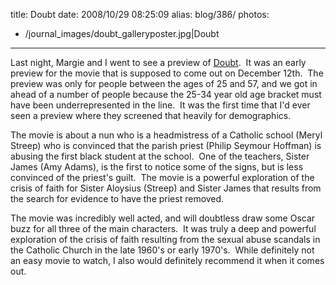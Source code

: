 title: Doubt
date: 2008/10/29 08:25:09
alias: blog/386/
photos:
- /journal_images/doubt_galleryposter.jpg|Doubt
---
Last night, Margie and I went to see a preview of [Doubt](http://www.doubt-themovie.com/).  It was an early preview for the movie that is supposed to come out on December 12th.  The preview was only for people between the ages of 25 and 57, and we got in ahead of a number of people because the 25-34 year old age bracket must have been underrepresented in the line.  It was the first time that I'd ever seen a preview where they screened that heavily for demographics.

The movie is about a nun who is a headmistress of a Catholic school (Meryl Streep) who is convinced that the parish priest (Philip Seymour Hoffman) is abusing the first black student at the school.  One of the teachers, Sister James (Amy Adams), is the first to notice some of the signs, but is less convinced of the priest's guilt.  The movie is a powerful exploration of the crisis of faith for Sister Aloysius (Streep) and Sister James that results from the search for evidence to have the priest removed.

The movie was incredibly well acted, and will doubtless draw some Oscar buzz for all three of the main characters.  It was truly a deep and powerful exploration of the crisis of faith resulting from the sexual abuse scandals in the Catholic Church in the late 1960's or early 1970's.  While definitely not an easy movie to watch, I also would definitely recommend it when it comes out.